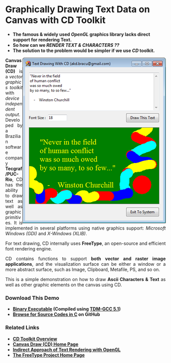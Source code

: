 
<h1>
Graphically Drawing Text Data on Canvas with CD Toolkit
</h1>

<p>
<b>
<ul>
<li>
The famous & widely used <i>OpenGL</i> graphics library lacks direct support for rendering Text.
</li>
<li>
So how can we <i>RENDER TEXT & CHARACTERS ??</i>
</li>
<li>
The solution to the problem would be simpler if we use <i>CD</i> toolkit.
</li>
</ul>
</b>
</p>


<img src="/res/Text_Draw_CD_SCR1.png" alt="Text Drawing with CD" align="right">

<p align="justify">
<b>Canvas Draw (CD)</b> is a <i>vector graphics toolkit</i> with <i>device independent output</i>. Developed by a Brazilian software company <b>Tecgraf/PUC-Rio</b>, CD has the ability to draw text as well as graphic primitives. It is implemented in several platforms using native graphics support: <i>Microsoft Windows (GDI)</i> and <i>X-Windows (XLIB)</i>.
</p>

<p align="justify">
For text drawing, CD internally uses <b>FreeType</b>, an open-source and efficient font rendering engine.
</p>

<p align="justify">
CD contains functions to support <b>both vector and raster image applications</b>, and the visualization surface can be either a window or a more abstract surface, such as Image, Clipboard, Metafile, PS, and so on.
</p>

<p align="justify">
This is a simple demonstration on how to draw <b>Ascii Characters & Text</b> as well as other graphic elements on the canvas using CD.
</p>

<h3>Download This Demo</h3>
<ul>
<li><b>
<a href="https://github.com/AKD92/Text-Drawing-on-Graphic-Canvas-with-CD/raw/master/bin/iup_cd_text_draw_demo.exe">Binary Executable</a> (Compiled using <a href="http://tdm-gcc.tdragon.net/about">TDM-GCC 5.1</a>)
</b></li>
<li><b>
<a href="/src">Browse for Source Codes in C</a> on GitHub
</b></li>
</ul>

<h3>Related Links</h3>
<ul>
<li><b>
<a href="http://webserver2.tecgraf.puc-rio.br/ftp_pub/lfm/cd.pdf">CD Toolkit Overview</a>
</b></li>
<li><b>
<a href="https://webserver2.tecgraf.puc-rio.br/cd/">Canvas Draw (CD) Home Page</a>
</b></li>
<li><b>
<a href="http://learnopengl.com/#!In-Practice/Text-Rendering">Indirect Approach of Text Rendering with OpenGL</a>
</b></li>
<li><b>
<a href="https://www.freetype.org/">The FreeType Project Home Page</a>
</b></li>
</ul>
